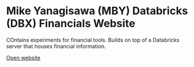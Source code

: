 # Mike Yanagisawa (MBY) Databricks (DBX) Financials Website

COntains experiments for financial tools. Builds on top of a Databricks server that houses financial information. 

[Open website](https://mby-dbx-financials.streamlit.app/)